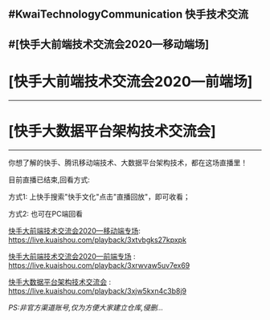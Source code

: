 #KwaiTechnologyCommunication 快手技术交流
---
#[快手大前端技术交流会2020—移动端场]
---
# [快手大前端技术交流会2020—前端场]
---
#  [快手大数据平台架构技术交流会]
---
你想了解的快手、腾讯移动端技术、大数据平台架构技术，都在这场直播里！

目前直播已结束,回看方式:

方式1: 上快手搜索"快手文化"点击"直播回放"，即可收看；

方式2: 也可在PC端回看

[快手大前端技术交流会2020—移动端专场](https://live.kuaishou.com/playback/3xtvbgks27kpxpk): https://live.kuaishou.com/playback/3xtvbgks27kpxpk

[快手大前端技术交流会2020—前端专场](https://live.kuaishou.com/playback/3xrwvaw5uv7ex69) : https://live.kuaishou.com/playback/3xrwvaw5uv7ex69

[快手大数据平台架构技术交流会](https://live.kuaishou.com/playback/3xjw5kxn4c3b8j9) : https://live.kuaishou.com/playback/3xjw5kxn4c3b8j9


*PS:非官方渠道账号,仅为方便大家建立仓库,侵删...*
